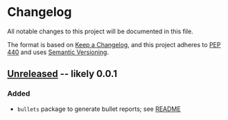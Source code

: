 # Changelog

All notable changes to this project will be documented in this file.

The format is based on [Keep a Changelog](https://keepachangelog.com/en/1.0.0/),
and this project adheres to [PEP 440](https://www.python.org/dev/peps/pep-0440/) 
and uses [Semantic Versioning](https://semver.org/spec/v2.0.0.html).

## [Unreleased](https://github.com/ASFHyP3/bullets/compare/v0.0.0...develop) -- likely 0.0.1

### Added
* `bullets` package to generate bullet reports; see [README](README.md)